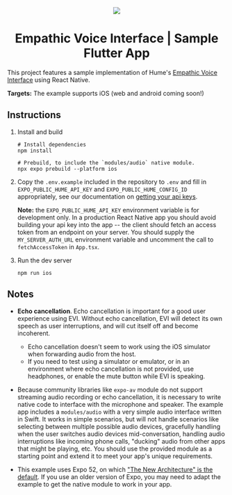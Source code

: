 <div align="center">
  <img src="https://storage.googleapis.com/hume-public-logos/hume/hume-banner.png">
  <h1>Empathic Voice Interface | Sample Flutter App</h1>
</div>

This project features a sample implementation of Hume's [Empathic Voice Interface](https://hume.docs.buildwithfern.com/docs/empathic-voice-interface-evi/overview) using React Native. 

**Targets:** The example supports iOS (web and android coming soon!)

## Instructions

1. Install and build
    ```shell
    # Install dependencies
    npm install
    
    # Prebuild, to include the `modules/audio` native module.
    npx expo prebuild --platform ios
    ```

2. Copy the `.env.example` included in the repository to `.env` and fill in `EXPO_PUBLIC_HUME_API_KEY` and `EXPO_PUBLIC_HUME_CONFIG_ID` appropriately, see our documentation on [getting your api keys](https://hume.docs.buildwithfern.com/docs/introduction/getting-your-api-key).

    **Note:** the `EXPO_PUBLIC_HUME_API_KEY` environment variable is for development only. In a production React Native app you should avoid building your api key into the app -- the client should fetch an access token from an endpoint on your server. You should supply the `MY_SERVER_AUTH_URL` environment variable and uncomment the call to `fetchAccessToken` in `App.tsx`.

3. Run the dev server

    ```shell
    npm run ios
    ```

## Notes
* **Echo cancellation**. Echo cancellation is important for a good user experience using EVI. Without echo cancellation, EVI will detect its own speech as user interruptions, and will cut itself off and become incoherent. 
  * Echo cancellation doesn't seem to work using the iOS simulator when forwarding audio from the host.
  * If you need to test using a simulator or emulator, or in an environment where echo cancellation is not provided, use headphones, or enable the mute button while EVI is speaking.

* Because community libraries like `expo-av` module do not support streaming audio recording or echo cancellation, it is necessary to write native code to interface with the microphone and speaker. The example app includes a `modules/audio` with a very simple audio interface written in Swift. It works in simple scenarios, but will not handle scenarios like selecting between multiple possible audio devices, gracefully handling when the user switches audio devices mid-conversation, handling audio interruptions like incoming phone calls, "ducking" audio from other apps that might be playing, etc. You should use the provided module as a starting point and extend it to meet your app's unique requirements.

* This example uses Expo 52, on which ["The New Architecture" is the default](https://docs.expo.dev/guides/new-architecture/). If you use an older version of Expo, you may need to adapt the example to get the native module to work in your app.

